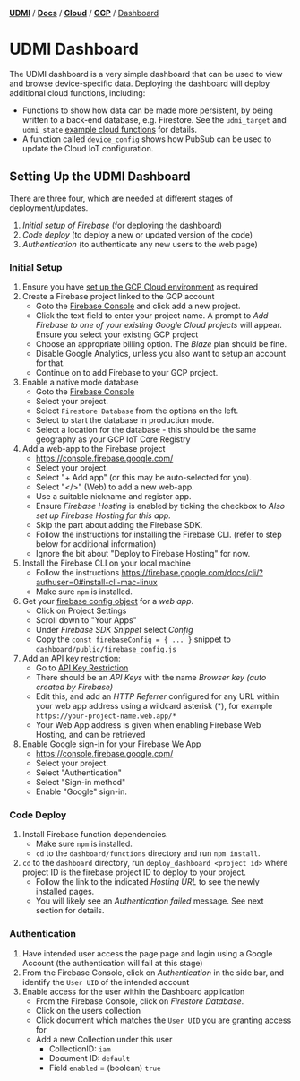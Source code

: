 [**UDMI**](../../../) / [**Docs**](../../) / [**Cloud**](../) / [**GCP**](./)
/ [Dashboard](#)

# UDMI Dashboard

The UDMI dashboard is a very simple dashboard that can be used to view and browse 
device-specific data. Deploying the dashboard will deploy additional cloud functions, 
including:
*    Functions to show how data can be made more persistent, by  being written to a 
     back-end database, e.g. Firestore. See the `udmi_target` and `udmi_state` 
     [example cloud functions](../../../dashboard/functions/index.js) for details.
*    A function called `device_config` shows how PubSub can be used to update the Cloud IoT configuration.

## Setting Up the UDMI Dashboard

There are three four, which are needed at different stages
of deployment/updates.
1. _Initial setup of Firebase_ (for deploying the dashboard)
2. _Code deploy_ (to deploy a new or updated version of the code)
3. _Authentication_ (to authenticate any new users to the web page)

### Initial Setup

1.  Ensure you have [set up the GCP Cloud environment](cloud_setup.md) as required 
2.  Create a Firebase project linked to the GCP account
    *   Goto the [Firebase Console](https://console.firebase.google.com/) and click
        add a new project.
    *   Click the text field to enter your project name. A prompt to _Add Firebase to
        one of your existing Google Cloud projects_ will appear. Ensure you select your 
        existing GCP project
    *   Choose an appropriate billing option. The _Blaze_ plan should be fine.
    *   Disable Google Analytics, unless you also want to setup an account for that.
    *   Continue on to add Firebase to your GCP project.
3.  Enable a native mode database
    *   Goto the [Firebase Console](https://console.firebase.google.com/) 
    *   Select your project.
    *   Select `Firestore Database` from the options on the left.
    *   Select to start the database in production mode.
    *   Select a location for the database - this should be the same geography as your 
        GCP IoT Core Registry
4.  Add a web-app to the Firebase project
    *   https://console.firebase.google.com/
    *   Select your project.
    *   Select "+ Add app" (or this may be auto-selected for you).
    *   Select "</>" (Web) to add a new web-app.
    *   Use a suitable nickname and register app. 
    *   Ensure _Firebase Hosting_ is enabled by ticking the checkbox to _Also set up 
        Firebase Hosting for this app._
    *   Skip the part about adding the Firebase SDK.
    *   Follow the instructions for installing the Firebase CLI. (refer to step below
        for additional information)
    *   Ignore the bit about "Deploy to Firebase Hosting" for now.
5.  Install the Firebase CLI on your local machine
    *   Follow the instructions 
    https://firebase.google.com/docs/cli/?authuser=0#install-cli-mac-linux
    *   Make sure `npm` is installed.
6.  Get your [firebase config object](https://support.google.com/firebase/answer/7015592?authuser=0) 
    for a _web app_.
    *   Click on Project Settings 
    *   Scroll down to "Your Apps"
    *   Under _Firebase SDK Snippet_ select _Config_
    *   Copy the `const firebaseConfig = { ... }` snippet to `dashboard/public/firebase_config.js`
7.  Add an API key restriction:
    *   Go to [API Key Restriction](https://console.cloud.google.com/apis/credentials)
    *   There should be an _API Keys_ with the name  _Browser key (auto created by Firebase)_
    *   Edit this, and add an _HTTP Referrer_ configured for any URL within your web 
        app address using a wildcard asterisk (*), for example `https://your-project-name.web.app/*`
    *   Your Web App address is given when enabling Firebase Web Hosting, and can be retrieved
8.  Enable Google sign-in for your Firebase We App
    *   https://console.firebase.google.com/
    *   Select your project.
    *   Select "Authentication"
    *   Select "Sign-in method"
    *   Enable "Google" sign-in.

### Code Deploy

1.  Install Firebase function dependencies.
    *   Make sure `npm` is installed.
    *   `cd` to the `dashboard/functions` directory and run `npm install`.
2.  `cd` to the `dashboard` directory, run `deploy_dashboard <project id>` where project ID is 
    the firebase project ID to deploy to your project.
    *   Follow the link to the indicated _Hosting URL_ to see the newly installed pages.
    *   You will likely see an _Authentication failed_ message. See next section for details.

### Authentication

1.  Have intended user access the page page and login using a Google Account (the authentication 
    will fail at this stage)
2.  From the Firebase Console, click on _Authentication_ in the side bar, and identify the 
    `User UID` of the intended account
3.  Enable access for the user within the Dashboard application
    *   From the Firebase Console, click on _Firestore Database_. 
    *   Click on the users collection
    *   Click document which matches the `User UID` you are granting access for
    *   Add a new Collection under this user
        *   CollectionID: `iam`
        *   Document ID: `default`
        *   Field `enabled` = (boolean) `true`
